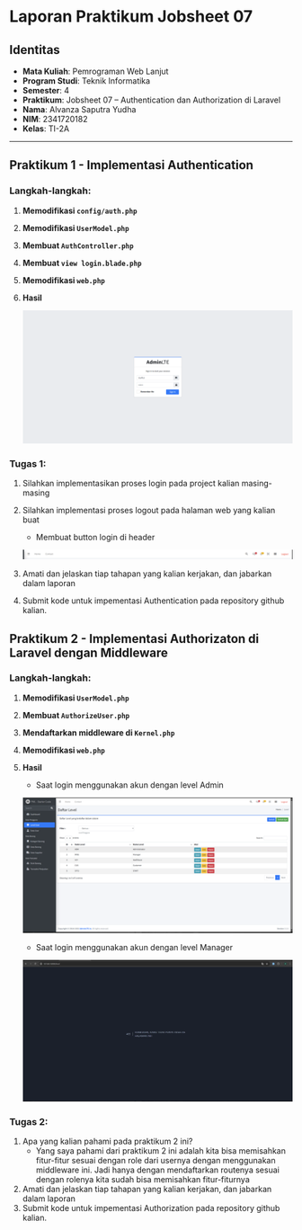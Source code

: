 # Laporan Praktikum Jobsheet 07

## Identitas

- **Mata Kuliah**: Pemrograman Web Lanjut  
- **Program Studi**: Teknik Informatika  
- **Semester**: 4  
- **Praktikum**: Jobsheet 07 – Authentication dan Authorization di Laravel
- **Nama**: Alvanza Saputra Yudha  
- **NIM**: 2341720182  
- **Kelas**: TI-2A  

---

## Praktikum 1 - Implementasi Authentication

### Langkah-langkah:
1. **Memodifikasi `config/auth.php`**
2. **Memodifikasi `UserModel.php`**
3. **Membuat `AuthController.php`**
4. **Membuat `view login.blade.php`**
5. **Memodifikasi `web.php`**
6. **Hasil**

    ![alt text](image.png)

### Tugas 1:
1. Silahkan implementasikan proses login pada project kalian masing-masing
2. Silahkan implementasi proses logout pada halaman web yang kalian buat
    - Membuat button login di header 

    ![alt text](image-1.png)

3. Amati dan jelaskan tiap tahapan yang kalian kerjakan, dan jabarkan dalam laporan
4. Submit kode untuk impementasi Authentication pada repository github kalian.

## Praktikum 2 - Implementasi Authorizaton di Laravel dengan Middleware

### Langkah-langkah:
1. **Memodifikasi `UserModel.php`**
2. **Membuat `AuthorizeUser.php`**
3. **Mendaftarkan middleware di `Kernel.php`**
4. **Memodifikasi `web.php`**
5. **Hasil**
    - Saat login menggunakan akun dengan level Admin

    ![alt text](image-2.png)

    - Saat login menggunakan akun dengan level Manager

    ![alt text](image-3.png)

### Tugas 2:
1. Apa yang kalian pahami pada praktikum 2 ini?
    - Yang saya pahami dari praktikum 2 ini adalah kita bisa memisahkan fitur-fitur sesuai dengan role dari usernya dengan menggunakan middleware ini. Jadi hanya dengan mendaftarkan routenya sesuai dengan rolenya kita sudah bisa memisahkan fitur-fiturnya
2. Amati dan jelaskan tiap tahapan yang kalian kerjakan, dan jabarkan dalam laporan
3. Submit kode untuk impementasi Authorization pada repository github kalian.